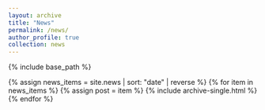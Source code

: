 ```yaml
---
layout: archive
title: "News"
permalink: /news/
author_profile: true
collection: news
---
```


{% include base_path %}

{% assign news_items = site.news | sort: "date" | reverse %}
{% for item in news_items %}
  {% assign post = item %}
  {% include archive-single.html %}
{% endfor %}
